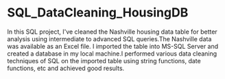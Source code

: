 # SQL_DataCleaning_HousingDB
In this SQL project, I've cleaned the Nashville housing data table for better analysis using intermediate to advanced SQL queries.The Nashville data was available as an Excel file. I imported the table into MS-SQL Server and created a database in my local machine.I performed various data cleaning techniques of SQL on the imported table using string functions, date functions, etc and achieved good results.
